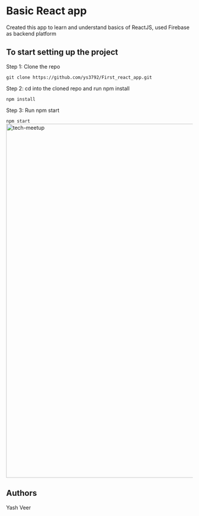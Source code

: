 
# Basic React app

Created this app to learn and understand basics of ReactJS, used Firebase as backend platform


## To start setting up the project
Step 1: Clone the repo

```git clone https://github.com/ys3792/First_react_app.git```

Step 2: cd into the cloned repo and run npm install

```npm install```


Step 3: Run npm start

```npm start```
<img width="956" alt="tech-meetup" src="https://user-images.githubusercontent.com/93911559/196256750-ef06021b-f138-4af4-a0b8-33fa80ace9d9.png">



## Authors

Yash Veer
